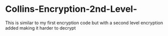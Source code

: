 # Collins-Encryption-2nd-Level-
This is similar to my first encryption code but with a second level encryption added making it harder to decrypt
